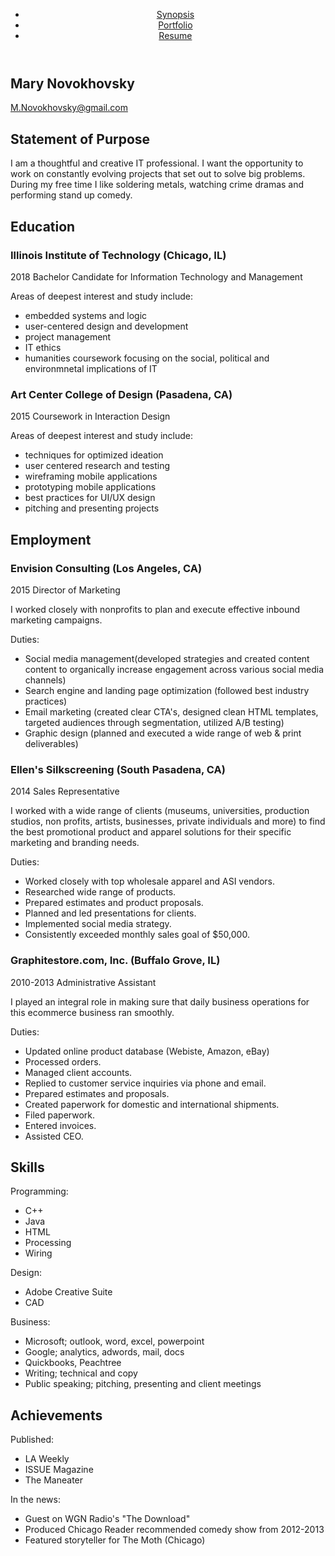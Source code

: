 <!DOCTYPE html>
<html lang="en">
<head>
  <title>Resume</title>
  <meta charset="utf-8" />
</head>
<body>
  <header>
    <nav>
      <ul>
        <li><a href="synopsis.html">Synopsis</a></li>
        <li><a href="portfolio.html">Portfolio</a></li>
        <li><a href="resume.html">Resume</a></li>
      </ul>
    </nav>
  </header>
			
<section>
  <h1> Mary Novokhovsky </h1>
    <p><a href="mailto:m.novokhovsky@gmail.com"> M.Novokhovsky@gmail.com </a></p>
</section>

<section>
  <h2> Statement of Purpose </h2>
    <p> I am a thoughtful and creative IT professional. I want the opportunity to work on constantly evolving projects that set out to solve big problems. During my free time I like soldering metals, watching crime dramas and performing stand up comedy. </p>
</section>

<section>
  <h2> Education </h2>
    <h3> Illinois Institute of Technology (Chicago, IL) </h3>
      <p> 2018 Bachelor Candidate for Information Technology and Management </p>
      <p> Areas of deepest interest and study include:</p>
        <ul>
	  <li> embedded systems and logic </li>
	  <li> user-centered design and development </li>
	  <li> project management </li>
	  <li> IT ethics </li>
	  <li> humanities coursework focusing on the social, political and environmnetal implications of IT </li>
	</ul>
    <h3> Art Center College of Design (Pasadena, CA) </h3>
      <p> 2015 Coursework in Interaction Design </p>
      <p> Areas of deepest interest and study include:</p>
        <ul>
	  <li> techniques for optimized ideation </li>
	  <li> user centered research and testing </li>
	  <li> wireframing mobile applications </li>
	  <li> prototyping mobile applications </li>
	  <li> best practices for UI/UX design </li>
	  <li> pitching and presenting projects </li>
	</ul>
</section>

<section>
  <h2> Employment </h2>
    <h3> Envision Consulting (Los Angeles, CA) </h3>
      <p> 2015 Director of Marketing </p>
      <p> I worked closely with nonprofits to plan and execute effective inbound marketing campaigns. </p>
      <p> Duties:</p>
        <ul>
	  <li> Social media management(developed strategies and created content content to organically increase engagement across various social media channels) </li>
	  <li> Search engine and landing page optimization (followed best industry practices) </li>
	  <li> Email marketing (created clear CTA's, designed clean HTML templates, targeted audiences through segmentation, utilized A/B testing) </li>
	  <li> Graphic design (planned and executed a wide range of web & print deliverables) </li>
	</ul>
    <h3> Ellen's Silkscreening (South Pasadena, CA) </h3>
      <p> 2014 Sales Representative </p>
      <p> I worked with a wide range of clients (museums, universities, production studios, non profits, artists, businesses, private individuals and more) to find the best promotional product and apparel solutions for their specific marketing and branding needs. </p>
      <p> Duties: </p>
        <ul>
	  <li> Worked closely with top wholesale apparel and ASI vendors. </li>
	  <li> Researched wide range of products. </li>
	  <li> Prepared estimates and product proposals. </li>
	  <li> Planned and led presentations for clients. </li>
	  <li> Implemented social media strategy. </li>
	  <li> Consistently exceeded monthly sales goal of $50,000. </li>
	</ul>
    <h3> Graphitestore.com, Inc. (Buffalo Grove, IL) </h3>
      <p> 2010-2013 Administrative Assistant </p>
      <p> I played an integral role in making sure that daily business operations for this ecommerce business ran smoothly. </p> 
      <p> Duties:</p>
        <ul>
	  <li> Updated online product database (Webiste, Amazon, eBay) </li>
	  <li> Processed orders. </li>
	  <li> Managed client accounts.
	  <li> Replied to customer service inquiries via phone and email. </li>
	  <li> Prepared estimates and proposals. </li>
	  <li> Created paperwork for domestic and international shipments.</li>
	  <li> Filed paperwork.</li>
	  <li> Entered invoices.</li>
	  <li> Assisted CEO.</li>
	</ul>
</section>

<section>
  <h2> Skills </h2>
    <p> Programming:</p>
      <ul>
        <li> C++ </li>
	<li> Java </li>
	<li> HTML </li>
	<li> Processing </li>
	<li> Wiring </li>
      </ul>
    <p> Design:</p>
      <ul>
	<li> Adobe Creative Suite </li>
	<li> CAD </li>
     </ul>
    <p> Business:</p>
     <ul>
	<li> Microsoft; outlook, word, excel, powerpoint </li>
	<li> Google; analytics, adwords, mail, docs
	<li> Quickbooks, Peachtree </li>
	<li> Writing; technical and copy </li>
	<li> Public speaking; pitching, presenting and client meetings </li>
     </ul>
</section>

<section>
  <h2> Achievements </h2>
    <p> Published: </p>
      <ul>
	<li> LA Weekly </li>
	<li> ISSUE Magazine </li>
	<li> The Maneater </li>
      </ul>
    <p> In the news: </p>
      <ul>
	<li> Guest on WGN Radio's "The Download" </li>
	<li> Produced Chicago Reader recommended comedy show from 2012-2013 </li>
	<li> Featured storyteller for The Moth (Chicago) </li>
      </ul>
</section>
</body>
</html>















			




